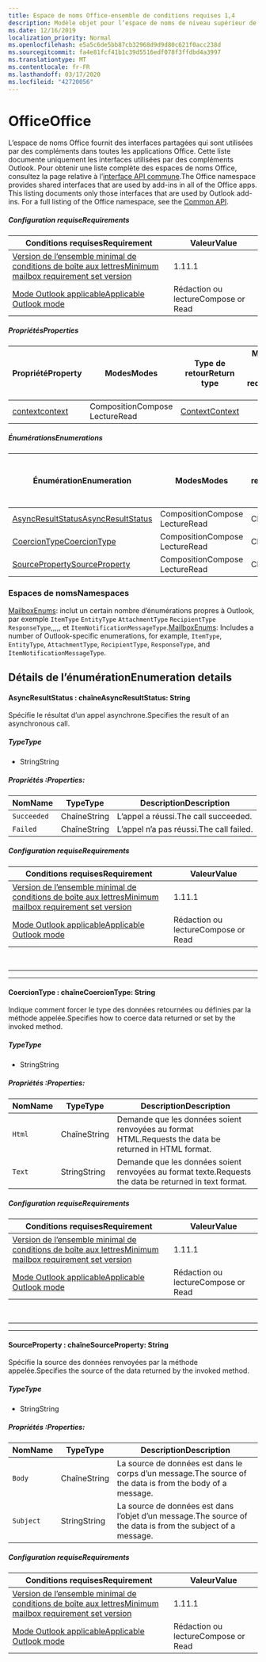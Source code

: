 ```yaml
---
title: Espace de noms Office-ensemble de conditions requises 1,4
description: Modèle objet pour l’espace de noms de niveau supérieur de l’API des compléments Outlook (version 1,4 de l’API de boîte aux lettres).
ms.date: 12/16/2019
localization_priority: Normal
ms.openlocfilehash: e5a5c6de5bb87cb32968d9d9d80c621f0acc238d
ms.sourcegitcommit: fa4e81fcf41b1c39d5516edf078f3ffdbd4a3997
ms.translationtype: MT
ms.contentlocale: fr-FR
ms.lasthandoff: 03/17/2020
ms.locfileid: "42720056"
---
```

# <a name="office"></a><span data-ttu-id="f7d39-103">Office</span><span class="sxs-lookup"><span data-stu-id="f7d39-103">Office</span></span>

<span data-ttu-id="f7d39-p101">L’espace de noms Office fournit des interfaces partagées qui sont utilisées par des compléments dans toutes les applications Office. Cette liste documente uniquement les interfaces utilisées par des compléments Outlook. Pour obtenir une liste complète des espaces de noms Office, consultez la page relative à l’[interface API commune](/javascript/api/office).</span><span class="sxs-lookup"><span data-stu-id="f7d39-p101">The Office namespace provides shared interfaces that are used by add-ins in all of the Office apps. This listing documents only those interfaces that are used by Outlook add-ins. For a full listing of the Office namespace, see the [Common API](/javascript/api/office).</span></span>

##### <a name="requirements"></a><span data-ttu-id="f7d39-106">Configuration requise</span><span class="sxs-lookup"><span data-stu-id="f7d39-106">Requirements</span></span>

|<span data-ttu-id="f7d39-107">Conditions requises</span><span class="sxs-lookup"><span data-stu-id="f7d39-107">Requirement</span></span>| <span data-ttu-id="f7d39-108">Valeur</span><span class="sxs-lookup"><span data-stu-id="f7d39-108">Value</span></span>|
|---|---|
|[<span data-ttu-id="f7d39-109">Version de l’ensemble minimal de conditions de boîte aux lettres</span><span class="sxs-lookup"><span data-stu-id="f7d39-109">Minimum mailbox requirement set version</span></span>](../../requirement-sets/outlook-api-requirement-sets.md)| <span data-ttu-id="f7d39-110">1.1</span><span class="sxs-lookup"><span data-stu-id="f7d39-110">1.1</span></span>|
|[<span data-ttu-id="f7d39-111">Mode Outlook applicable</span><span class="sxs-lookup"><span data-stu-id="f7d39-111">Applicable Outlook mode</span></span>](../../../outlook/outlook-add-ins-overview.md#extension-points)| <span data-ttu-id="f7d39-112">Rédaction ou lecture</span><span class="sxs-lookup"><span data-stu-id="f7d39-112">Compose or Read</span></span>|

##### <a name="properties"></a><span data-ttu-id="f7d39-113">Propriétés</span><span class="sxs-lookup"><span data-stu-id="f7d39-113">Properties</span></span>

| <span data-ttu-id="f7d39-114">Propriété</span><span class="sxs-lookup"><span data-stu-id="f7d39-114">Property</span></span> | <span data-ttu-id="f7d39-115">Modes</span><span class="sxs-lookup"><span data-stu-id="f7d39-115">Modes</span></span> | <span data-ttu-id="f7d39-116">Type de retour</span><span class="sxs-lookup"><span data-stu-id="f7d39-116">Return type</span></span> | <span data-ttu-id="f7d39-117">Minimale</span><span class="sxs-lookup"><span data-stu-id="f7d39-117">Minimum</span></span><br><span data-ttu-id="f7d39-118">ensemble de conditions requises</span><span class="sxs-lookup"><span data-stu-id="f7d39-118">requirement set</span></span> |
|---|---|---|:---:|
| [<span data-ttu-id="f7d39-119">context</span><span class="sxs-lookup"><span data-stu-id="f7d39-119">context</span></span>](office.context.md) | <span data-ttu-id="f7d39-120">Composition</span><span class="sxs-lookup"><span data-stu-id="f7d39-120">Compose</span></span><br><span data-ttu-id="f7d39-121">Lecture</span><span class="sxs-lookup"><span data-stu-id="f7d39-121">Read</span></span> | [<span data-ttu-id="f7d39-122">Context</span><span class="sxs-lookup"><span data-stu-id="f7d39-122">Context</span></span>](/javascript/api/office/office.context?view=outlook-js-1.4) | [<span data-ttu-id="f7d39-123">1.1</span><span class="sxs-lookup"><span data-stu-id="f7d39-123">1.1</span></span>](../requirement-set-1.1/outlook-requirement-set-1.1.md) |

##### <a name="enumerations"></a><span data-ttu-id="f7d39-124">Énumérations</span><span class="sxs-lookup"><span data-stu-id="f7d39-124">Enumerations</span></span>

| <span data-ttu-id="f7d39-125">Énumération</span><span class="sxs-lookup"><span data-stu-id="f7d39-125">Enumeration</span></span> | <span data-ttu-id="f7d39-126">Modes</span><span class="sxs-lookup"><span data-stu-id="f7d39-126">Modes</span></span> | <span data-ttu-id="f7d39-127">Type de retour</span><span class="sxs-lookup"><span data-stu-id="f7d39-127">Return type</span></span> | <span data-ttu-id="f7d39-128">Minimale</span><span class="sxs-lookup"><span data-stu-id="f7d39-128">Minimum</span></span><br><span data-ttu-id="f7d39-129">ensemble de conditions requises</span><span class="sxs-lookup"><span data-stu-id="f7d39-129">requirement set</span></span> |
|---|---|---|:---:|
| [<span data-ttu-id="f7d39-130">AsyncResultStatus</span><span class="sxs-lookup"><span data-stu-id="f7d39-130">AsyncResultStatus</span></span>](#asyncresultstatus-string) | <span data-ttu-id="f7d39-131">Composition</span><span class="sxs-lookup"><span data-stu-id="f7d39-131">Compose</span></span><br><span data-ttu-id="f7d39-132">Lecture</span><span class="sxs-lookup"><span data-stu-id="f7d39-132">Read</span></span> | <span data-ttu-id="f7d39-133">Chaîne</span><span class="sxs-lookup"><span data-stu-id="f7d39-133">String</span></span> | [<span data-ttu-id="f7d39-134">1.1</span><span class="sxs-lookup"><span data-stu-id="f7d39-134">1.1</span></span>](../requirement-set-1.1/outlook-requirement-set-1.1.md) |
| [<span data-ttu-id="f7d39-135">CoercionType</span><span class="sxs-lookup"><span data-stu-id="f7d39-135">CoercionType</span></span>](#coerciontype-string) | <span data-ttu-id="f7d39-136">Composition</span><span class="sxs-lookup"><span data-stu-id="f7d39-136">Compose</span></span><br><span data-ttu-id="f7d39-137">Lecture</span><span class="sxs-lookup"><span data-stu-id="f7d39-137">Read</span></span> | <span data-ttu-id="f7d39-138">Chaîne</span><span class="sxs-lookup"><span data-stu-id="f7d39-138">String</span></span> | [<span data-ttu-id="f7d39-139">1.1</span><span class="sxs-lookup"><span data-stu-id="f7d39-139">1.1</span></span>](../requirement-set-1.1/outlook-requirement-set-1.1.md) |
| [<span data-ttu-id="f7d39-140">SourceProperty</span><span class="sxs-lookup"><span data-stu-id="f7d39-140">SourceProperty</span></span>](#sourceproperty-string) | <span data-ttu-id="f7d39-141">Composition</span><span class="sxs-lookup"><span data-stu-id="f7d39-141">Compose</span></span><br><span data-ttu-id="f7d39-142">Lecture</span><span class="sxs-lookup"><span data-stu-id="f7d39-142">Read</span></span> | <span data-ttu-id="f7d39-143">Chaîne</span><span class="sxs-lookup"><span data-stu-id="f7d39-143">String</span></span> | [<span data-ttu-id="f7d39-144">1.1</span><span class="sxs-lookup"><span data-stu-id="f7d39-144">1.1</span></span>](../requirement-set-1.1/outlook-requirement-set-1.1.md) |

### <a name="namespaces"></a><span data-ttu-id="f7d39-145">Espaces de noms</span><span class="sxs-lookup"><span data-stu-id="f7d39-145">Namespaces</span></span>

<span data-ttu-id="f7d39-146">[MailboxEnums](/javascript/api/outlook/office.mailboxenums.attachmentcontentformat?view=outlook-js-1.4): inclut un certain nombre d’énumérations propres à Outlook, par exemple `ItemType` `EntityType` `AttachmentType` `RecipientType` `ResponseType`,,,,, et `ItemNotificationMessageType`.</span><span class="sxs-lookup"><span data-stu-id="f7d39-146">[MailboxEnums](/javascript/api/outlook/office.mailboxenums.attachmentcontentformat?view=outlook-js-1.4): Includes a number of Outlook-specific enumerations, for example, `ItemType`, `EntityType`, `AttachmentType`, `RecipientType`, `ResponseType`, and `ItemNotificationMessageType`.</span></span>

## <a name="enumeration-details"></a><span data-ttu-id="f7d39-147">Détails de l’énumération</span><span class="sxs-lookup"><span data-stu-id="f7d39-147">Enumeration details</span></span>

#### <a name="asyncresultstatus-string"></a><span data-ttu-id="f7d39-148">AsyncResultStatus : chaîne</span><span class="sxs-lookup"><span data-stu-id="f7d39-148">AsyncResultStatus: String</span></span>

<span data-ttu-id="f7d39-149">Spécifie le résultat d’un appel asynchrone.</span><span class="sxs-lookup"><span data-stu-id="f7d39-149">Specifies the result of an asynchronous call.</span></span>

##### <a name="type"></a><span data-ttu-id="f7d39-150">Type</span><span class="sxs-lookup"><span data-stu-id="f7d39-150">Type</span></span>

*   <span data-ttu-id="f7d39-151">String</span><span class="sxs-lookup"><span data-stu-id="f7d39-151">String</span></span>

##### <a name="properties"></a><span data-ttu-id="f7d39-152">Propriétés :</span><span class="sxs-lookup"><span data-stu-id="f7d39-152">Properties:</span></span>

|<span data-ttu-id="f7d39-153">Nom</span><span class="sxs-lookup"><span data-stu-id="f7d39-153">Name</span></span>| <span data-ttu-id="f7d39-154">Type</span><span class="sxs-lookup"><span data-stu-id="f7d39-154">Type</span></span>| <span data-ttu-id="f7d39-155">Description</span><span class="sxs-lookup"><span data-stu-id="f7d39-155">Description</span></span>|
|---|---|---|
|`Succeeded`| <span data-ttu-id="f7d39-156">Chaîne</span><span class="sxs-lookup"><span data-stu-id="f7d39-156">String</span></span>|<span data-ttu-id="f7d39-157">L’appel a réussi.</span><span class="sxs-lookup"><span data-stu-id="f7d39-157">The call succeeded.</span></span>|
|`Failed`| <span data-ttu-id="f7d39-158">Chaîne</span><span class="sxs-lookup"><span data-stu-id="f7d39-158">String</span></span>|<span data-ttu-id="f7d39-159">L’appel n’a pas réussi.</span><span class="sxs-lookup"><span data-stu-id="f7d39-159">The call failed.</span></span>|

##### <a name="requirements"></a><span data-ttu-id="f7d39-160">Configuration requise</span><span class="sxs-lookup"><span data-stu-id="f7d39-160">Requirements</span></span>

|<span data-ttu-id="f7d39-161">Conditions requises</span><span class="sxs-lookup"><span data-stu-id="f7d39-161">Requirement</span></span>| <span data-ttu-id="f7d39-162">Valeur</span><span class="sxs-lookup"><span data-stu-id="f7d39-162">Value</span></span>|
|---|---|
|[<span data-ttu-id="f7d39-163">Version de l’ensemble minimal de conditions de boîte aux lettres</span><span class="sxs-lookup"><span data-stu-id="f7d39-163">Minimum mailbox requirement set version</span></span>](../../requirement-sets/outlook-api-requirement-sets.md)| <span data-ttu-id="f7d39-164">1.1</span><span class="sxs-lookup"><span data-stu-id="f7d39-164">1.1</span></span>|
|[<span data-ttu-id="f7d39-165">Mode Outlook applicable</span><span class="sxs-lookup"><span data-stu-id="f7d39-165">Applicable Outlook mode</span></span>](../../../outlook/outlook-add-ins-overview.md#extension-points)| <span data-ttu-id="f7d39-166">Rédaction ou lecture</span><span class="sxs-lookup"><span data-stu-id="f7d39-166">Compose or Read</span></span>|

<br>

---
---

#### <a name="coerciontype-string"></a><span data-ttu-id="f7d39-167">CoercionType : chaîne</span><span class="sxs-lookup"><span data-stu-id="f7d39-167">CoercionType: String</span></span>

<span data-ttu-id="f7d39-168">Indique comment forcer le type des données retournées ou définies par la méthode appelée.</span><span class="sxs-lookup"><span data-stu-id="f7d39-168">Specifies how to coerce data returned or set by the invoked method.</span></span>

##### <a name="type"></a><span data-ttu-id="f7d39-169">Type</span><span class="sxs-lookup"><span data-stu-id="f7d39-169">Type</span></span>

*   <span data-ttu-id="f7d39-170">String</span><span class="sxs-lookup"><span data-stu-id="f7d39-170">String</span></span>

##### <a name="properties"></a><span data-ttu-id="f7d39-171">Propriétés :</span><span class="sxs-lookup"><span data-stu-id="f7d39-171">Properties:</span></span>

|<span data-ttu-id="f7d39-172">Nom</span><span class="sxs-lookup"><span data-stu-id="f7d39-172">Name</span></span>| <span data-ttu-id="f7d39-173">Type</span><span class="sxs-lookup"><span data-stu-id="f7d39-173">Type</span></span>| <span data-ttu-id="f7d39-174">Description</span><span class="sxs-lookup"><span data-stu-id="f7d39-174">Description</span></span>|
|---|---|---|
|`Html`| <span data-ttu-id="f7d39-175">Chaîne</span><span class="sxs-lookup"><span data-stu-id="f7d39-175">String</span></span>|<span data-ttu-id="f7d39-176">Demande que les données soient renvoyées au format HTML.</span><span class="sxs-lookup"><span data-stu-id="f7d39-176">Requests the data be returned in HTML format.</span></span>|
|`Text`| <span data-ttu-id="f7d39-177">String</span><span class="sxs-lookup"><span data-stu-id="f7d39-177">String</span></span>|<span data-ttu-id="f7d39-178">Demande que les données soient renvoyées au format texte.</span><span class="sxs-lookup"><span data-stu-id="f7d39-178">Requests the data be returned in text format.</span></span>|

##### <a name="requirements"></a><span data-ttu-id="f7d39-179">Configuration requise</span><span class="sxs-lookup"><span data-stu-id="f7d39-179">Requirements</span></span>

|<span data-ttu-id="f7d39-180">Conditions requises</span><span class="sxs-lookup"><span data-stu-id="f7d39-180">Requirement</span></span>| <span data-ttu-id="f7d39-181">Valeur</span><span class="sxs-lookup"><span data-stu-id="f7d39-181">Value</span></span>|
|---|---|
|[<span data-ttu-id="f7d39-182">Version de l’ensemble minimal de conditions de boîte aux lettres</span><span class="sxs-lookup"><span data-stu-id="f7d39-182">Minimum mailbox requirement set version</span></span>](../../requirement-sets/outlook-api-requirement-sets.md)| <span data-ttu-id="f7d39-183">1.1</span><span class="sxs-lookup"><span data-stu-id="f7d39-183">1.1</span></span>|
|[<span data-ttu-id="f7d39-184">Mode Outlook applicable</span><span class="sxs-lookup"><span data-stu-id="f7d39-184">Applicable Outlook mode</span></span>](../../../outlook/outlook-add-ins-overview.md#extension-points)| <span data-ttu-id="f7d39-185">Rédaction ou lecture</span><span class="sxs-lookup"><span data-stu-id="f7d39-185">Compose or Read</span></span>|

<br>

---
---

#### <a name="sourceproperty-string"></a><span data-ttu-id="f7d39-186">SourceProperty : chaîne</span><span class="sxs-lookup"><span data-stu-id="f7d39-186">SourceProperty: String</span></span>

<span data-ttu-id="f7d39-187">Spécifie la source des données renvoyées par la méthode appelée.</span><span class="sxs-lookup"><span data-stu-id="f7d39-187">Specifies the source of the data returned by the invoked method.</span></span>

##### <a name="type"></a><span data-ttu-id="f7d39-188">Type</span><span class="sxs-lookup"><span data-stu-id="f7d39-188">Type</span></span>

*   <span data-ttu-id="f7d39-189">String</span><span class="sxs-lookup"><span data-stu-id="f7d39-189">String</span></span>

##### <a name="properties"></a><span data-ttu-id="f7d39-190">Propriétés :</span><span class="sxs-lookup"><span data-stu-id="f7d39-190">Properties:</span></span>

|<span data-ttu-id="f7d39-191">Nom</span><span class="sxs-lookup"><span data-stu-id="f7d39-191">Name</span></span>| <span data-ttu-id="f7d39-192">Type</span><span class="sxs-lookup"><span data-stu-id="f7d39-192">Type</span></span>| <span data-ttu-id="f7d39-193">Description</span><span class="sxs-lookup"><span data-stu-id="f7d39-193">Description</span></span>|
|---|---|---|
|`Body`| <span data-ttu-id="f7d39-194">Chaîne</span><span class="sxs-lookup"><span data-stu-id="f7d39-194">String</span></span>|<span data-ttu-id="f7d39-195">La source de données est dans le corps d’un message.</span><span class="sxs-lookup"><span data-stu-id="f7d39-195">The source of the data is from the body of a message.</span></span>|
|`Subject`| <span data-ttu-id="f7d39-196">String</span><span class="sxs-lookup"><span data-stu-id="f7d39-196">String</span></span>|<span data-ttu-id="f7d39-197">La source de données est dans l’objet d’un message.</span><span class="sxs-lookup"><span data-stu-id="f7d39-197">The source of the data is from the subject of a message.</span></span>|

##### <a name="requirements"></a><span data-ttu-id="f7d39-198">Configuration requise</span><span class="sxs-lookup"><span data-stu-id="f7d39-198">Requirements</span></span>

|<span data-ttu-id="f7d39-199">Conditions requises</span><span class="sxs-lookup"><span data-stu-id="f7d39-199">Requirement</span></span>| <span data-ttu-id="f7d39-200">Valeur</span><span class="sxs-lookup"><span data-stu-id="f7d39-200">Value</span></span>|
|---|---|
|[<span data-ttu-id="f7d39-201">Version de l’ensemble minimal de conditions de boîte aux lettres</span><span class="sxs-lookup"><span data-stu-id="f7d39-201">Minimum mailbox requirement set version</span></span>](../../requirement-sets/outlook-api-requirement-sets.md)| <span data-ttu-id="f7d39-202">1.1</span><span class="sxs-lookup"><span data-stu-id="f7d39-202">1.1</span></span>|
|[<span data-ttu-id="f7d39-203">Mode Outlook applicable</span><span class="sxs-lookup"><span data-stu-id="f7d39-203">Applicable Outlook mode</span></span>](../../../outlook/outlook-add-ins-overview.md#extension-points)| <span data-ttu-id="f7d39-204">Rédaction ou lecture</span><span class="sxs-lookup"><span data-stu-id="f7d39-204">Compose or Read</span></span>|
